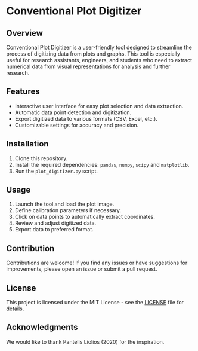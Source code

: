 # Conventional Plot Digitizer

## Overview
Conventional Plot Digitizer is a user-friendly tool designed to streamline the process of digitizing data from plots and graphs. This tool is especially useful for research assistants, engineers, and students who need to extract numerical data from visual representations for analysis and further research.

## Features
- Interactive user interface for easy plot selection and data extraction.
- Automatic data point detection and digitization.
- Export digitized data to various formats (CSV, Excel, etc.).
- Customizable settings for accuracy and precision.

## Installation
1. Clone this repository.
2. Install the required dependencies: `pandas`, `numpy`, `scipy` and `matplotlib`.
3. Run the `plot_digitizer.py` script.

## Usage
1. Launch the tool and load the plot image.
2. Define calibration parameters if necessary.
3. Click on data points to automatically extract coordinates.
4. Review and adjust digitized data.
5. Export data to preferred format.

## Contribution
Contributions are welcome! If you find any issues or have suggestions for improvements, please open an issue or submit a pull request.

## License
This project is licensed under the MIT License - see the [LICENSE](LICENSE) file for details.

## Acknowledgments
We would like to thank Pantelis Liolios (2020) for the inspiration.
